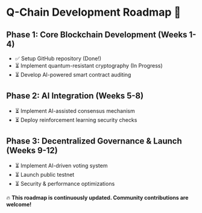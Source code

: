 # Q-Chain Development Roadmap 🚀  

## Phase 1: Core Blockchain Development (Weeks 1-4)  
- ✅ Setup GitHub repository (Done!)  
- ⏳ Implement quantum-resistant cryptography (In Progress)  
- ⏳ Develop AI-powered smart contract auditing  

## Phase 2: AI Integration (Weeks 5-8)  
- ⏳ Implement AI-assisted consensus mechanism  
- ⏳ Deploy reinforcement learning security checks  

## Phase 3: Decentralized Governance & Launch (Weeks 9-12)  
- ⏳ Implement AI-driven voting system  
- ⏳ Launch public testnet  
- ⏳ Security & performance optimizations  

🔥 **This roadmap is continuously updated. Community contributions are welcome!**
